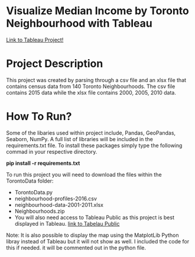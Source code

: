 # Visualize Median Income by Toronto Neighbourhood with Tableau

[Link to Tableau Project!](https://public.tableau.com/profile/juanp5926#!/vizhome/TorontoIncomeByNeighbourhood/Sheet8?publish=yes)

# Project Description

This project was created by parsing through a csv file and an xlsx file that contains census data from 140 Toronto Neighbourhoods.
The csv file contains 2015 data while the xlsx file contains 2000, 2005, 2010 data. 

# How To Run?

Some of the libaries used within project include, Pandas, GeoPandas, Seaborn, NumPy. A full list of libraries will be included in the 
requirements.txt file. To install these packages simply type the following commad in your respective directory. 
  
   **pip install -r requirements.txt**

To run this project you will need to download the files within the TorontoData folder:
  - TorontoData.py
  - neighbourhood-profiles-2016.csv
  - neighbourhood-data-2001-2011.xlsx
  - Neighbourhoods.zip
  - You will also need access to Tableau Public as this project is best displayed in Tableau. 
    [link to Tabelau Public](https://public.tableau.com/en-us/s/)
  
  Note: It is also possible to display the map using the MatplotLib Python libray instead of Tableau but it will not show as well. 
  I included the code for this if needed. it will be commented out in the python file. 
  

  
  
